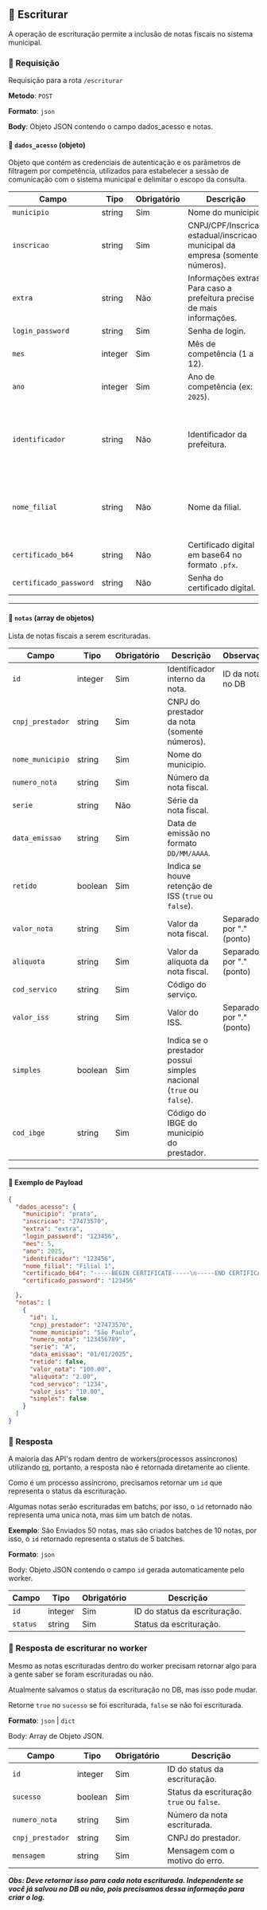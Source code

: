 ## 📝 Escriturar

A operação de escrituração permite a inclusão de notas fiscais no sistema municipal.

### 🔼 Requisição

Requisição para a rota `/escriturar`

**Metodo**: `POST`

**Formato**: `json`

**Body**: Objeto JSON contendo o campo dados_acesso e notas.

#### 🔐 `dados_acesso` (objeto)

Objeto que contém as credenciais de autenticação e os parâmetros de filtragem por competência,
utilizados para estabelecer a sessão de comunicação com o sistema municipal e delimitar o escopo da consulta.

| Campo                  | Tipo    | Obrigatório | Descrição                                                                     | Observação                                                             |
| ---------------------- | ------- | ----------- | ----------------------------------------------------------------------------- | ---------------------------------------------------------------------- |
| `municipio`            | string  | Sim         | Nome do municipio.                                                            |                                                                        |
| `inscricao`            | string  | Sim         | CNPJ/CPF/Inscricao estadual/inscricao municipal da empresa (somente números). |                                                                        |
| `extra`                | string  | Não         | Informações extras. Para caso a prefeitura precise de mais informações.       |                                                                        |
| `login_password`       | string  | Sim         | Senha de login.                                                               |                                                                        |
| `mes`                  | integer | Sim         | Mês de competência (1 a 12).                                                  |                                                                        |
| `ano`                  | integer | Sim         | Ano de competência (ex: `2025`).                                              |                                                                        |
| `identificador`        | string  | Não         | Identificador da prefeitura.                                                  | Algumas prefeituras precisam do numero identificador para fazer login. |
| `nome_filial`          | string  | Não         | Nome da filial.                                                               | Algumas prefeituras precisam para identificar a filial.                |
| `certificado_b64`      | string  | Não         | Certificado digital em base64 no formato `.pfx`.                              |                                                                        |
| `certificado_password` | string  | Não         | Senha do certificado digital.                                                 |                                                                        |

---

#### 📄 `notas` (array de objetos)

Lista de notas fiscais a serem escrituradas.


| Campo            | Tipo    | Obrigatório | Descrição                                                          | Observação               | Exemplo          |
| ---------------- | ------- | ----------- | ------------------------------------------------------------------ | ------------------------ | ---------------- |
| `id`             | integer | Sim         | Identificador interno da nota.                                     | ID da nota no DB         | 1                |
| `cnpj_prestador` | string  | Sim         | CNPJ do prestador da nota (somente números).                       |                          | "12345678901234" |
| `nome_municipio` | string  | Sim         | Nome do municipio.                                                 |                          | "prata"          |
| `numero_nota`    | string  | Sim         | Número da nota fiscal.                                             |                          | "123456789"      |
| `serie`          | string  | Não         | Série da nota fiscal.                                              |                          | "A"              |
| `data_emissao`   | string  | Sim         | Data de emissão no formato `DD/MM/AAAA`.                           |                          | "01/01/2025"     |
| `retido`         | boolean | Sim         | Indica se houve retenção de ISS (`true` ou `false`).               |                          | false            |
| `valor_nota`     | string  | Sim         | Valor da nota fiscal.                                              | Separado por "." (ponto) | "100.00"         |
| `aliquota`       | string  | Sim         | Valor da alíquota da nota fiscal.                                  | Separado por "." (ponto) | "2.00"           |
| `cod_servico`    | string  | Sim         | Código do serviço.                                                 |                          | "07.01"          |
| `valor_iss`      | string  | Sim         | Valor do ISS.                                                      | Separado por "." (ponto) | "10.00"          |
| `simples`        | boolean | Sim         | Indica se o prestador possui simples nacional (`true` ou `false`). |                          | true             |
| `cod_ibge`       | string  | Sim         | Código do IBGE do municipio do prestador.                          |                          | "123456"         |

---

#### 📑 Exemplo de Payload

```json
{
  "dados_acesso": {
	"municipio": "prata",
    "inscricao": "27473570",
	"extra": "extra",
    "login_password": "123456",
    "mes": 5,
    "ano": 2025,
	"identificador": "123456",
	"nome_filial": "Filial 1",
    "certificado_b64": "-----BEGIN CERTIFICATE-----\n-----END CERTIFICATE-----",
    "certificado_password": "123456"

  },
  "notas": [
	{
	  "id": 1,
	  "cnpj_prestador": "27473570",
	  "nome_municipio": "São Paulo",
	  "numero_nota": "123456789",
	  "serie": "A",
	  "data_emissao": "01/01/2025",
	  "retido": false,
	  "valor_nota": "100.00",
	  "aliquota": "2.00",
	  "cod_servico": "1234",
	  "valor_iss": "10.00",
	  "simples": false
	}
  ]
}
```

### 🔽 Resposta

A maioria das API's rodam dentro de workers(processos assíncronos) utilizando [rq](https://github.com/rq/rq), portanto, a resposta não é retornada diretamente ao cliente.

Como é um processo assíncrono, precisamos retornar um `id` que representa o status da escrituração.

Algumas notas serão escrituradas em batchs, por isso, o `id` retornado não representa uma unica nota, mas sim um batch de notas.

**Exemplo**: São Enviados 50 notas, mas são criados batches de 10 notas, por isso, o `id` retornado representa o status de 5 batches.

**Formato**: `json`

Body: Objeto JSON contendo o campo `id` gerada automaticamente pelo worker.

| Campo    | Tipo    | Obrigatório | Descrição                     |
| -------- | ------- | ----------- | ----------------------------- |
| `id`     | integer | Sim         | ID do status da escrituração. |
| `status` | string  | Sim         | Status da escrituração.       |


### 🔨 Resposta de escriturar no worker

Mesmo as notas escrituradas dentro do worker precisam retornar algo para a gente saber se foram escrituradas ou não.

Atualmente salvamos o status da escrituração no DB, mas isso pode mudar.

Retorne `true` no `sucesso` se foi escriturada, `false` se não foi escriturada.

**Formato**: `json` | `dict`

Body: Array de Objeto JSON.

| Campo            | Tipo    | Obrigatório | Descrição                                 |
| ---------------- | ------- | ----------- | ----------------------------------------- |
| `id`             | integer | Sim         | ID do status da escrituração.             |
| `sucesso`        | boolean | Sim         | Status da escrituração `true` ou `false`. |
| `numero_nota`    | string  | Sim         | Número da nota escriturada.               |
| `cnpj_prestador` | string  | Sim         | CNPJ do prestador.                        |
| `mensagem`       | string  | Sim         | Mensagem com o motivo do erro.            |

***Obs: Deve retornar isso para cada nota escriturada. Independente se você já salvou no DB ou não, pois precisamos dessa informação para criar o log.***
